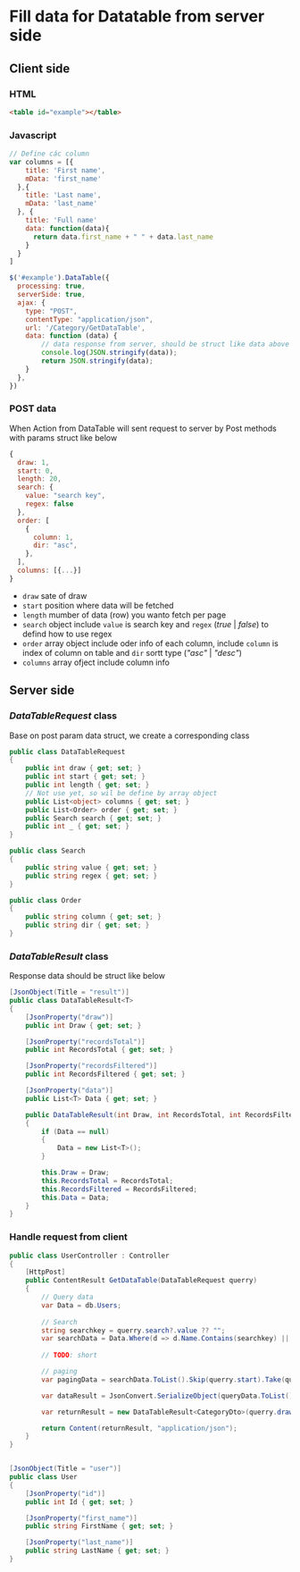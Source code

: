 Fill data for Datatable from server side
==========
## Client side
### HTML
``` HTML
<table id="example"></table>
```
### Javascript
```Javascript
// Define các column
var columns = [{
    title: 'First name',
    mData: 'first_name'
  },{
    title: 'Last name',
    mData: 'last_name'
  }, {
    title: 'Full name'
    data: function(data){
      return data.first_name + " " + data.last_name
    }
  }
]

$('#example').DataTable({
  processing: true,
  serverSide: true,
  ajax: {
    type: "POST",
    contentType: "application/json",
    url: '/Category/GetDataTable',
    data: function (data) {
        // data response from server, should be struct like data above
        console.log(JSON.stringify(data));
        return JSON.stringify(data);
    }
  },
})
```
### POST data
When 
Action from DataTable will sent request to server by Post methods with params struct like below
```Javascript
{
  draw: 1,
  start: 0,
  length: 20,
  search: {
    value: "search key",
    regex: false
  },
  order: [
    {
      column: 1,
      dir: "asc",
    },
  ],
  columns: [{...}]
}
```
- `draw` sate of draw
- `start` position where data will be fetched
- `length` mumber of data (row) you wanto fetch per page
- `search` object include `value` is search key and `regex` (*true* | *false*) to defind how to use regex
- `order` array object include oder info of each column, include `column` is index of column on table and `dir` sortt type (*"asc"* | *"desc"*)
- `columns` array ofject include column info


## Server side
### *DataTableRequest* class
Base on post param data struct, we create a corresponding class

```c#
public class DataTableRequest
{
    public int draw { get; set; }
    public int start { get; set; }
    public int length { get; set; }
    // Not use yet, so wil be define by array object
    public List<object> columns { get; set; }
    public List<Order> order { get; set; }
    public Search search { get; set; }
    public int _ { get; set; }
}

public class Search
{
    public string value { get; set; }
    public string regex { get; set; }
}

public class Order
{
    public string column { get; set; }
    public string dir { get; set; }
}
```

### *DataTableResult* class
Response data should be struct like below

```c#
[JsonObject(Title = "result")]
public class DataTableResult<T>
{
    [JsonProperty("draw")]
    public int Draw { get; set; }

    [JsonProperty("recordsTotal")]
    public int RecordsTotal { get; set; }

    [JsonProperty("recordsFiltered")]
    public int RecordsFiltered { get; set; }

    [JsonProperty("data")]
    public List<T> Data { get; set; }

    public DataTableResult(int Draw, int RecordsTotal, int RecordsFiltered, List<T> Data)
    {
        if (Data == null)
        {
            Data = new List<T>();
        }

        this.Draw = Draw;
        this.RecordsTotal = RecordsTotal;
        this.RecordsFiltered = RecordsFiltered;
        this.Data = Data;
    }
}
```
### Handle request from client

```c#
public class UserController : Controller
{
    [HttpPost]
    public ContentResult GetDataTable(DataTableRequest querry)
    {
        // Query data
        var Data = db.Users;
        
        // Search
        string searchkey = querry.search?.value ?? "";
        var searchData = Data.Where(d => d.Name.Contains(searchkey) || d.Code.Contains(searchkey));
        
        // TODO: short

        // paging
        var pagingData = searchData.ToList().Skip(querry.start).Take(querry.length);

        var dataResult = JsonConvert.SerializeObject(queryData.ToList());

        var returnResult = new DataTableResult<CategoryDto>(querry.draw, Data.Count(), searchData.Count(), dataResult);

        return Content(returnResult, "application/json");
    }
}


[JsonObject(Title = "user")]
public class User
{
    [JsonProperty("id")]
    public int Id { get; set; }

    [JsonProperty("first_name")]
    public string FirstName { get; set; }

    [JsonProperty("last_name")]
    public string LastName { get; set; }
}
```
